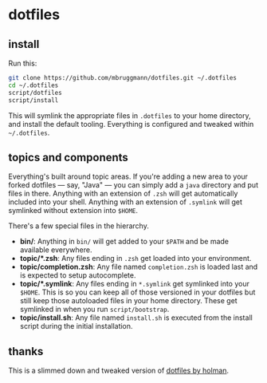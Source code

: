 # dotfiles

## install

Run this:

```sh
git clone https://github.com/mbruggmann/dotfiles.git ~/.dotfiles
cd ~/.dotfiles
script/dotfiles
script/install
```

This will symlink the appropriate files in `.dotfiles` to your home directory,
and install the default tooling. Everything is configured and tweaked within
`~/.dotfiles`.


## topics and components

Everything's built around topic areas. If you're adding a new area to your
forked dotfiles — say, "Java" — you can simply add a `java` directory and put
files in there. Anything with an extension of `.zsh` will get automatically
included into your shell. Anything with an extension of `.symlink` will get
symlinked without extension into `$HOME`.

There's a few special files in the hierarchy.

- **bin/**: Anything in `bin/` will get added to your `$PATH` and be made
  available everywhere.
- **topic/\*.zsh**: Any files ending in `.zsh` get loaded into your
  environment.
- **topic/completion.zsh**: Any file named `completion.zsh` is loaded
  last and is expected to setup autocomplete.
- **topic/\*.symlink**: Any files ending in `*.symlink` get symlinked into
  your `$HOME`. This is so you can keep all of those versioned in your dotfiles
  but still keep those autoloaded files in your home directory. These get
  symlinked in when you run `script/bootstrap`.
- **topic/install.sh**: Any file named `install.sh` is executed from the
  install script during the initial installation.

## thanks

This is a slimmed down and tweaked version of
[dotfiles by holman](http://github.com/holman/dotfiles).
